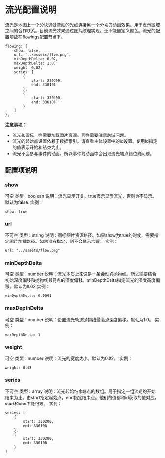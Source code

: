 # 流光配置说明
流光是地图上一个分块通过流动的光线连接另一个分块的动画效果。用于表示区域之间的合作联系。目前流光效果通过图片纹理实现。还不能自定义颜色。流光的配置项放在flowings配置节点下。
```
flowing: {
    show: false,
    url: "../assets/flow.png",
    minDepthDelta: 0.02,
    maxDepthDelta: 1.0,
    weight: 0.02,
    series: [
        {
            start: 330200,
            end: 330100
        },
        {
            start: 330300,
            end: 330100
        }
    ]
},
```

**注意事项：**
* 流光和图标一样需要加载图片资源。同样需要注意跨域问题。
* 流光的起始点设置依赖于数据索引。请查看主体设置中的id设置。使用id指定的值表示开始和结束为止。
* 流光不会参与事件的动画。所以事件的动画中会出现流光端点错位的问题。

## 配置项说明
### show
可空
类型：boolean
说明：流光显示开关。true表示显示流光，否则为不显示。默认为false.
实例：
```
show: true
```

### url
不可空
类型：string
说明：图标图片资源路径。如果show为true的时候，需要指定图片加载路径。如果没有指定，则不会显示六罐。
实例：
```
url: "../assets/flow.png"
```

### minDepthDelta
可空
类型：number
说明：流光本质上来说是一条会动的抛物线。所以需要结合初始深度偏移和抛物线最高点的深度偏移。minDepthDelta指定流光的深度高度偏移。默认为0.02
实例：
```
minDepthDelta: 0.0001
```

### maxDepthDelta
可空
类型：number
说明：设置流光轨迹抛物线最高点深度偏移。默认为1.0。
实例：
```
maxDepthDelta: 1
```

### weight
可空
类型：number
说明：流光的宽度大小。默认为0.02。
实例：
```
weight: 0.03
```

### series
不可空
类型：array
说明：流光起始结束端点的数组。用于指定一组流光的开始结束为止。由start指定起始点，end指定结束点。他们的值都和id获取的值对应。 start和end不能相等。
实例：
```
series: [
    {
        start: 330200,
        end: 330100
    },
    {
        start: 330300,
        end: 330100
    }
]
```

